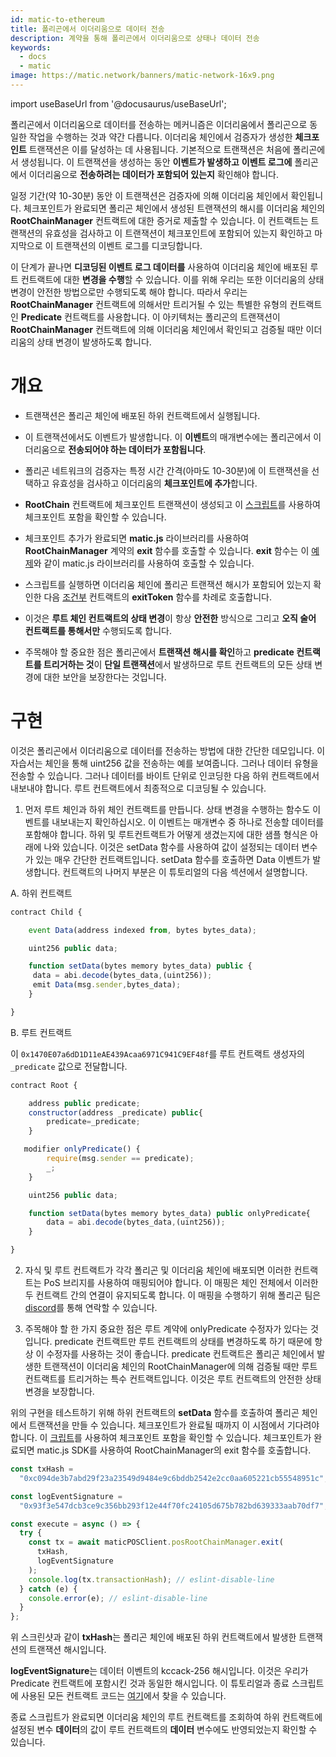 ```yaml
---
id: matic-to-ethereum
title: 폴리곤에서 이더리움으로 데이터 전송
description: 계약을 통해 폴리곤에서 이더리움으로 상태나 데이터 전송
keywords:
  - docs
  - matic
image: https://matic.network/banners/matic-network-16x9.png
---
```


import useBaseUrl from '@docusaurus/useBaseUrl';

폴리곤에서 이더리움으로 데이터를 전송하는 메커니즘은 이더리움에서 폴리곤으로 동일한 작업을 수행하는 것과 약간 다릅니다. 이더리움 체인에서 검증자가 생성한 **체크포인트** 트랜잭션은 이를 달성하는 데 사용됩니다. 기본적으로 트랜잭션은 처음에 폴리곤에서 생성됩니다. 이 트랜잭션을 생성하는 동안 **이벤트가 발생하고** **이벤트 로그에** 폴리곤에서 이더리움으로 **전송하려는 데이터가 포함되어 있는지** 확인해야 합니다.

일정 기간(약 10-30분) 동안 이 트랜잭션은 검증자에 의해 이더리움 체인에서 확인됩니다. 체크포인트가 완료되면 폴리곤 체인에서 생성된 트랜잭션의 해시를 이더리움 체인의 **RootChainManager** 컨트랙트에 대한 증거로 제출할 수 있습니다. 이 컨트랙트는 트랜잭션의 유효성을 검사하고 이 트랜잭션이 체크포인트에 포함되어 있는지 확인하고 마지막으로 이 트랜잭션의 이벤트 로그를 디코딩합니다.

이 단계가 끝나면 **디코딩된 이벤트 로그 데이터를** 사용하여 이더리움 체인에 배포된 루트 컨트랙트에 대한 **변경을 수행**할 수 있습니다. 이를 위해 우리는 또한 이더리움의 상태 변경이 안전한 방법으로만 수행되도록 해야 합니다. 따라서 우리는 **RootChainManager** 컨트랙트에 의해서만 트리거될 수 있는 특별한 유형의 컨트랙트인 **Predicate** 컨트랙트를 사용합니다. 이 아키텍처는 폴리곤의 트랜잭션이 **RootChainManager** 컨트랙트에 의해 이더리움 체인에서 확인되고 검증될 때만 이더리움의 상태 변경이 발생하도록 합니다.

# 개요

- 트랜잭션은 폴리곤 체인에 배포된 하위 컨트랙트에서 실행됩니다.
- 이 트랜잭션에서도 이벤트가 발생합니다. 이 **이벤트**의 매개변수에는 폴리곤에서 이더리움으로 **전송되어야 하는 데이터가 포함됩니다**.
- 폴리곤 네트워크의 검증자는 특정 시간 간격(아마도 10-30분)에 이 트랜잭션을 선택하고 유효성을 검사하고 이더리움의 **체크포인트에 추가**합니다.
- **RootChain** 컨트랙트에 체크포인트 트랜잭션이 생성되고 이 [스크립트](https://github.com/rahuldamodar94/matic-learn-pos/blob/transfer-matic-ethereum/script/check-checkpoint.js)를 사용하여 체크포인트 포함을 확인할 수 있습니다.
- 체크포인트 추가가 완료되면 **matic.js** 라이브러리를 사용하여 **RootChainManager** 계약의 **exit** 함수를 호출할 수 있습니다. **exit** 함수는 이 [예제](https://github.com/rahuldamodar94/matic-learn-pos/blob/transfer-matic-ethereum/script/exit.js)와 같이 matic.js 라이브러리를 사용하여 호출할 수 있습니다.

- 스크립트를 실행하면 이더리움 체인에 폴리곤 트랜잭션 해시가 포함되어 있는지 확인한 다음 [조건부](https://github.com/rahuldamodar94/matic-learn-pos/blob/transfer-matic-ethereum/contracts/CustomPredicate.sol) 컨트랙트의 **exitToken** 함수를 차례로 호출합니다.
- 이것은 **루트 체인 컨트랙트의 상태 변경**이 항상 **안전한** 방식으로 그리고 **오직 술어 컨트랙트를 통해서만** 수행되도록 합니다.
- 주목해야 할 중요한 점은 폴리곤에서 **트랜잭션 해시를 확인**하고 **predicate 컨트랙트를 트리거하는 것**이 **단일 트랜잭션**에서 발생하므로 루트 컨트랙트의 모든 상태 변경에 대한 보안을 보장한다는 것입니다.

# 구현

이것은 폴리곤에서 이더리움으로 데이터를 전송하는 방법에 대한 간단한 데모입니다. 이 자습서는 체인을 통해 uint256 값을 전송하는 예를 보여줍니다. 그러나 데이터 유형을 전송할 수 있습니다. 그러나 데이터를 바이트 단위로 인코딩한 다음 하위 컨트랙트에서 내보내야 합니다. 루트 컨트랙트에서 최종적으로 디코딩될 수 있습니다.

1.  먼저 루트 체인과 하위 체인 컨트랙트를 만듭니다. 상태 변경을 수행하는 함수도 이벤트를 내보내는지 확인하십시오. 이 이벤트는 매개변수 중 하나로 전송할 데이터를 포함해야 합니다. 하위 및 루트컨트랙트가 어떻게 생겼는지에 대한 샘플 형식은 아래에 나와 있습니다. 이것은 setData 함수를 사용하여 값이 설정되는 데이터 변수가 있는 매우 간단한 컨트랙트입니다. setData 함수를 호출하면 Data 이벤트가 발생합니다. 컨트랙트의 나머지 부분은 이 튜토리얼의 다음 섹션에서 설명합니다.

A. 하위 컨트랙트

```javascript
contract Child {

    event Data(address indexed from, bytes bytes_data);

    uint256 public data;

    function setData(bytes memory bytes_data) public {
     data = abi.decode(bytes_data,(uint256));
     emit Data(msg.sender,bytes_data);
    }

}
```

B. 루트 컨트랙트

이 `0x1470E07a6dD1D11eAE439Acaa6971C941C9EF48f`를 루트 컨트랙트 생성자의 `_predicate` 값으로 전달합니다.

```javascript
contract Root {

    address public predicate;
    constructor(address _predicate) public{
        predicate=_predicate;
    }

   modifier onlyPredicate() {
        require(msg.sender == predicate);
        _;
    }

    uint256 public data;

    function setData(bytes memory bytes_data) public onlyPredicate{
        data = abi.decode(bytes_data,(uint256));
    }

}
```

2.  자식 및 루트 컨트랙트가 각각 폴리곤 및 이더리움 체인에 배포되면 이러한 컨트랙트는 PoS 브리지를 사용하여 매핑되어야 합니다. 이 매핑은 체인 전체에서 이러한 두 컨트랙트 간의 연결이 유지되도록 합니다. 이 매핑을 수행하기 위해 폴리곤 팀은 [discord](https://discord.gg/polygon)를 통해 연락할 수 있습니다.

3.  주목해야 할 한 가지 중요한 점은 루트 계약에 onlyPredicate 수정자가 있다는 것입니다. predicate 컨트랙트만 루트 컨트랙트의 상태를 변경하도록 하기 때문에 항상 이 수정자를 사용하는 것이 좋습니다. predicate 컨트랙트은 폴리곤 체인에서 발생한 트랜잭션이 이더리움 체인의 RootChainManager에 의해 검증될 때만 루트 컨트랙트를 트리거하는 특수 컨트랙트입니다. 이것은 루트 컨트랙트의 안전한 상태 변경을 보장합니다.

위의 구현을 테스트하기 위해 하위 컨트랙트의 **setData** 함수를 호출하여 폴리곤 체인에서 트랜잭션을 만들 수 있습니다. 체크포인트가 완료될 때까지 이 시점에서 기다려야 합니다. 이 [크립트](https://github.com/rahuldamodar94/matic-learn-pos/blob/transfer-matic-ethereum/script/check-checkpoint.js)를 사용하여 체크포인트 포함을 확인할 수 있습니다. 체크포인트가 완료되면 matic.js SDK를 사용하여 RootChainManager의 exit 함수를 호출합니다.

```jsx
const txHash =
  "0xc094de3b7abd29f23a23549d9484e9c6bddb2542e2cc0aa605221cb55548951c";

const logEventSignature =
  "0x93f3e547dcb3ce9c356bb293f12e44f70fc24105d675b782bd639333aab70df7";

const execute = async () => {
  try {
    const tx = await maticPOSClient.posRootChainManager.exit(
      txHash,
      logEventSignature
    );
    console.log(tx.transactionHash); // eslint-disable-line
  } catch (e) {
    console.error(e); // eslint-disable-line
  }
};
```

위 스크린샷과 같이 **txHash**는 폴리곤 체인에 배포된 하위 컨트랙트에서 발생한 트랜잭션의 트랜잭션 해시입니다.

**logEventSignature**는 데이터 이벤트의 kccack-256 해시입니다. 이것은 우리가 Predicate 컨트랙트에 포함시킨 것과 동일한 해시입니다. 이 튜토리얼과 종료 스크립트에 사용된 모든 컨트랙트 코드는 [여기](https://github.com/rahuldamodar94/matic-learn-pos/tree/transfer-matic-ethereum)에서 찾을 수 있습니다.

종료 스크립트가 완료되면 이더리움 체인의 루트 컨트랙트를 조회하여 하위 컨트랙트에 설정된 변수 **데이터**의 값이 루트 컨트랙트의 **데이터** 변수에도 반영되었는지 확인할 수 있습니다.

